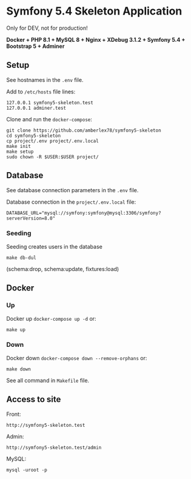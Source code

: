 # Symfony 5.4 Skeleton Application

Only for DEV, not for production!

**Docker + PHP 8.1 + MySQL 8 + Nginx + XDebug 3.1.2 + Symfony 5.4 + Bootstrap 5 + Adminer**

## Setup

See hostnames in the `.env` file.

Add to `/etc/hosts` file lines:
```
127.0.0.1 symfony5-skeleton.test
127.0.0.1 adminer.test
```

Clone and run the `docker-compose`:
```
git clone https://github.com/amberlex78/symfony5-skeleton
cd symfony5-skeleton
cp project/.env project/.env.local
make init
make setup
sudo chown -R $USER:$USER project/
```

## Database

See database connection parameters in the `.env` file.

Database connection in the `project/.env.local` file:
```
DATABASE_URL="mysql://symfony:symfony@mysql:3306/symfony?serverVersion=8.0"
```

### Seeding

Seeding creates users in the database
```
make db-dul
```
(schema:drop, schema:update, fixtures:load)

## Docker

### Up

Docker up `docker-compose up -d` or:
```
make up
```

### Down

Docker down `docker-compose down --remove-orphans` or:
```
make down
```

See all command in `Makefile` file.

## Access to site

Front:
```
http://symfony5-skeleton.test
```

Admin:
```
http://symfony5-skeleton.test/admin
```

MySQL:
```
mysql -uroot -p
```